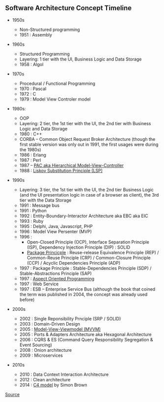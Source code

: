 ## Software Architecture Concept Timeline

* 1950s
  * Non-Structured programming  
  * 1951 : Assembly  
  
* 1960s
   * Structured Programming  
   * Layering: 1 tier with the UI, Business Logic and Data Storage  
   * 1958 : Algol  
   
* 1970s
  * Procedural / Functional Programming  
  * 1970 : Pascal  
  * 1972 : C  
  * 1979 : Model View Controler model 
  
* 1980s:
  * OOP  
  * Layering: 2 tier, the 1st tier with the UI, the 2nd tier with Business Logic and Data Storage  
  * 1980 : C++  
  * CORBA – Common Object Request Broker Architecture (though the first stable version was only out in 1991, the first usages were during the 1980s)  
  * 1986 : Erlang  
  * 1987 : Perl  
  * 1987 – [PAC aka Hierarchical Model-View-Controller](https://www.lri.fr/~mbl/ENS/FONDIHM/2013/papers/Coutaz-Interact87.pdf)  
  * 1988 :  [Liskov Substitution Principle (LSP)](https://en.wikipedia.org/wiki/Liskov_substitution_principle)  

* 1990s
  * Layering: 3 tier, the 1st tier with the UI, the 2nd tier Business Logic (and the UI presentation logic in case of a browser as client), the 3rd tier with the Data Storage  
  * 1991 : Message bus  
  * 1991 : Python  
  * 1992 :  Entity-Boundary-Interactor Architecture aka EBC aka EIC  
  * 1993 : Ruby  
  * 1995 : Delphi, Java, Javascript, PHP  
  * 1996 : Model View Persenter (MVP)  
  * 1996 : 
    - Open-Closed Principle (OCP), Interface Separation Principle (ISP), Dependency Injection Principle (DIP) : SOLID  
    - [Package Princicple](https://en.wikipedia.org/wiki/Package_principles) : Reuse-release Equivalence Principle (REP) / Common-Reuse Principle (CRP) / Common-Closure Principle (CCP) / Acyclic Dependencies Principle (ADP)  
  * 1997 : Package Principle : Stable-Dependencies Principle (SDP) / Stable-Abstractions Principle (SAP)  
  * 1997 : [Aspect Oriented Programming](https://en.wikipedia.org/wiki/Aspect-oriented_programming)  
  * 1997 : Web Service  
  * 1997 : ESB – Enterprise Service Bus (although the book that coined the term was published in 2004, the concept was already used before)  
  
* 2000s
  * 2002  : Single Reponsibility Prnciple (SRP / SOLID)  
  * 2003 : Domain-Driven Design  
  * 2005 : [Model-View-Viewmodel (MVVM)](https://en.wikipedia.org/wiki/Model%E2%80%93view%E2%80%93viewmodel)  
  * 2005 : Ports & Adapters Architecture aka Hexagonal Architecture  
  * 2006 : CQRS & ES (Command Query Responsibility Segregation & Event Sourcing)  
  * 2008 : Onion architecture  
  * 2009 : Microservices  
  
* 2010s
  * 2010 : Data Context Interaction Architecture  
  * 2012 : Clean architecture  
  * 2014 : [C4 model](https://www.infoq.com/articles/C4-architecture-model/) by Simon Brown
  
  
[Source](https://edwardthienhoang.wordpress.com/2018/01/15/software-architecture-timeline/)  
 
  
 
